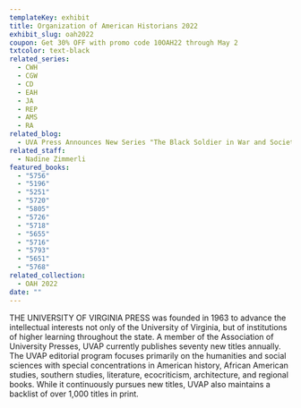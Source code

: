 ```yaml
---
templateKey: exhibit
title: Organization of American Historians 2022
exhibit_slug: oah2022
coupon: Get 30% OFF with promo code 10OAH22 through May 2
txtcolor: text-black
related_series:
  - CWH
  - CGW
  - CD
  - EAH
  - JA
  - REP
  - AMS
  - RA
related_blog:
  - UVA Press Announces New Series "The Black Soldier in War and Society"
related_staff:
  - Nadine Zimmerli
featured_books:
  - "5756"
  - "5196"
  - "5251"
  - "5720"
  - "5805"
  - "5726"
  - "5718"
  - "5655"
  - "5716"
  - "5793"
  - "5651"
  - "5768"
related_collection:
  - OAH 2022
date: ""
---
```

THE UNIVERSITY OF VIRGINIA PRESS was founded in 1963 to advance the intellectual interests not only of the University of Virginia, but of institutions of higher learning throughout the state. A member of the Association of University Presses, UVAP currently publishes seventy new titles annually. The UVAP editorial program focuses primarily on the humanities and social sciences with special concentrations in American history, African American studies, southern studies, literature, ecocriticism, architecture, and regional books. While it continuously pursues new titles, UVAP also maintains a backlist of over 1,000 titles in print.